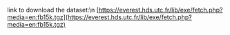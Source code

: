 link to download the dataset:\n
[https://everest.hds.utc.fr/lib/exe/fetch.php?media=en:fb15k.tgz](https://everest.hds.utc.fr/lib/exe/fetch.php?media=en:fb15k.tgz)